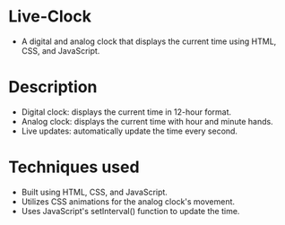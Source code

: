 # Live-Clock
- A digital and analog clock that displays the current time using HTML, CSS, and JavaScript.

# Description
- Digital clock: displays the current time in 12-hour format.
- Analog clock: displays the current time with hour and minute hands.
- Live updates: automatically update the time every second.

# Techniques used
- Built using HTML, CSS, and JavaScript.
- Utilizes CSS animations for the analog clock's movement.
- Uses JavaScript's setInterval() function to update the time.
